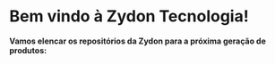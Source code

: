 # Bem vindo à Zydon Tecnologia!
**Vamos elencar os repositórios da Zydon para a próxima geração de produtos:**
